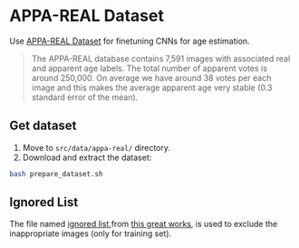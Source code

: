 # APPA-REAL Dataset

Use [APPA-REAL Dataset](http://chalearnlap.cvc.uab.es/dataset/26/description/) for finetuning CNNs for age estimation.

> The APPA-REAL database contains 7,591 images with associated real and apparent age labels. The total number of apparent votes is around 250,000. On average we have around 38 votes per each image and this makes the average apparent age very stable (0.3 standard error of the mean).

## Get dataset

1. Move to `src/data/appa-real/` directory.
2. Download and extract the dataset: 

```bash
bash prepare_dataset.sh
```


## Ignored List
The file named [ignored list](ignore_list.txt),from [this great works](https://github.com/yu4u/age-gender-estimation/tree/master/appa-real), is used to exclude the inappropriate images (only for training set).


